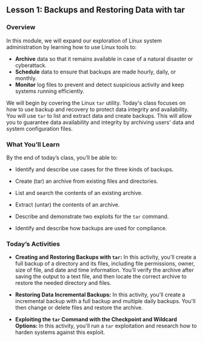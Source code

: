 ## Lesson 1: Backups and Restoring Data with tar 
 
### Overview

In this module, we will expand our exploration of Linux system administration by learning how to use Linux tools to:
- **Archive** data so that it remains available in case of a natural disaster or cyberattack. 
- **Schedule** data to ensure that backups are made hourly, daily, or monthly.
- **Monitor** log files to prevent and detect suspicious activity and keep systems running efficiently.

We will begin by covering the Linux `tar` utility. Today's class focuses on how to use backup and recovery to protect data integrity and availability. You will use `tar` to list and extract data and create backups. This will allow you to guarantee data availability and integrity by archiving users' data and system configuration files.

 
### What You’ll Learn
 
By the end of today’s class, you’ll be able to:
 
- Identify and describe use cases for the three kinds of backups.

- Create (tar) an archive from existing files and directories.

- List and search the contents of an existing archive.

- Extract (untar) the contents of an archive.

- Describe and demonstrate two exploits for the `tar` command.

- Identify and describe how backups are used for compliance.


### Today’s Activities

* **Creating and Restoring Backups with `tar`:** In this activity, you'll create a full backup of a directory and its files, including file permissions, owner, size of file, and date and time information. You'll verify the archive after saving the output to a text file, and then locate the correct archive to restore the needed directory and files.

* **Restoring Data Incremental Backups:** In this activity, you'll create a incremental backup with a full backup and multiple daily backups. You'll then change or delete files and restore the archive.

* **Exploiting the `tar` Command with the Checkpoint and Wildcard Options:** In this activity, you'll run a `tar` exploitation and research how to harden systems against this exploit.
